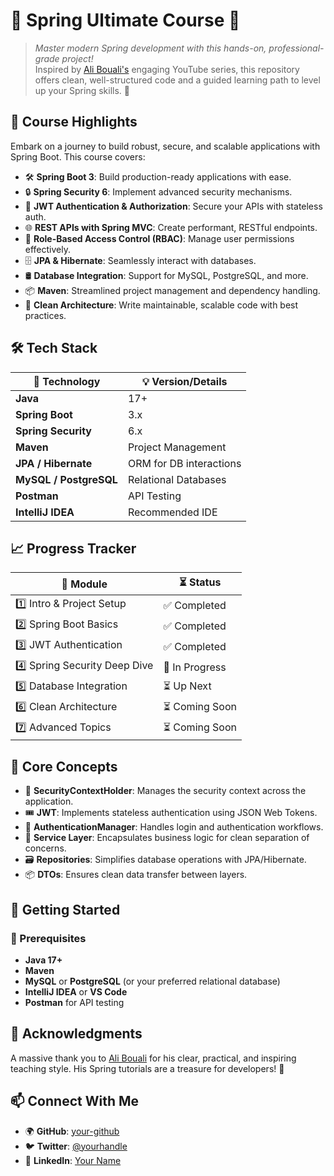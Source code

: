 # 🌟 Spring Ultimate Course 🚀

> *Master modern Spring development with this hands-on, professional-grade project!*  
> Inspired by [Ali Bouali's](https://www.youtube.com/@BoualiAli) engaging YouTube series, this repository offers clean, well-structured code and a guided learning path to level up your Spring skills. 🌱

## 🎯 Course Highlights

Embark on a journey to build robust, secure, and scalable applications with Spring Boot. This course covers:

- 🛠️ **Spring Boot 3**: Build production-ready applications with ease.
- 🔒 **Spring Security 6**: Implement advanced security mechanisms.
- 🔐 **JWT Authentication & Authorization**: Secure your APIs with stateless auth.
- 🌐 **REST APIs with Spring MVC**: Create performant, RESTful endpoints.
- 👮 **Role-Based Access Control (RBAC)**: Manage user permissions effectively.
- 🗄️ **JPA & Hibernate**: Seamlessly interact with databases.
- 🛢️ **Database Integration**: Support for MySQL, PostgreSQL, and more.
- 📦 **Maven**: Streamlined project management and dependency handling.
- 🧼 **Clean Architecture**: Write maintainable, scalable code with best practices.

## 🛠️ Tech Stack

| 🔧 Technology          | 💡 Version/Details         |
|------------------------|---------------------------|
| **Java**              | 17+                       |
| **Spring Boot**       | 3.x                       |
| **Spring Security**   | 6.x                       |
| **Maven**             | Project Management        |
| **JPA / Hibernate**   | ORM for DB interactions   |
| **MySQL / PostgreSQL**| Relational Databases      |
| **Postman**           | API Testing               |
| **IntelliJ IDEA**     | Recommended IDE           |

## 📈 Progress Tracker

| 📘 Module                     | ⏳ Status         |
|-------------------------------|-------------------|
| 1️⃣ Intro & Project Setup     | ✅ Completed      |
| 2️⃣ Spring Boot Basics        | ✅ Completed      |
| 3️⃣ JWT Authentication        | ✅ Completed      |
| 4️⃣ Spring Security Deep Dive | 🔄 In Progress    |
| 5️⃣ Database Integration      | ⏳ Up Next        |
| 6️⃣ Clean Architecture        | ⏳ Coming Soon    |
| 7️⃣ Advanced Topics           | ⏳ Coming Soon    |

## 🧠 Core Concepts

- 🔐 **SecurityContextHolder**: Manages the security context across the application.
- 🎟️ **JWT**: Implements stateless authentication using JSON Web Tokens.
- 🔄 **AuthenticationManager**: Handles login and authentication workflows.
- 🧱 **Service Layer**: Encapsulates business logic for clean separation of concerns.
- 🗃️ **Repositories**: Simplifies database operations with JPA/Hibernate.
- 📦 **DTOs**: Ensures clean data transfer between layers.

## 🚀 Getting Started

### 🔧 Prerequisites
- **Java 17+**
- **Maven**
- **MySQL** or **PostgreSQL** (or your preferred relational database)
- **IntelliJ IDEA** or **VS Code**
- **Postman** for API testing

## 🙌 Acknowledgments

A massive thank you to [Ali Bouali](https://www.youtube.com/@BoualiAli) for his clear, practical, and inspiring teaching style. His Spring tutorials are a treasure for developers! 💎

## 📫 Connect With Me

- 🌍 **GitHub**: [your-github](https://github.com/ajy-ocean)
- 🐦 **Twitter**: [@yourhandle](https://x.com/ajy_ocean)
- 💼 **LinkedIn**: [Your Name](https://www.linkedin.com/in/ajay-laxmi-virendra-rawat/)
